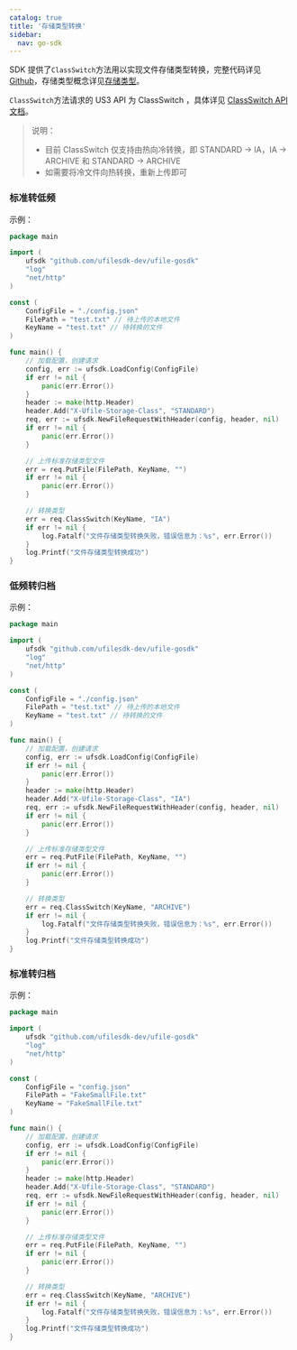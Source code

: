 ```yaml
---
catalog: true  
title: '存储类型转换'
sidebar:
  nav: go-sdk
---
```

SDK 提供了`ClassSwitch`方法用以实现文件存储类型转换，完整代码详见[Github](https://github.com/ufilesdk-dev/ufile-gosdk/blob/master/file.go)，存储类型概念详见[存储类型](https://docs.ucloud.cn/ufile/introduction/storage_type)。

`ClassSwitch`方法请求的 US3 API 为 ClassSwitch ，具体详见 [ClassSwitch API文档](https://docs.ucloud.cn/api/ufile-api/class_switch)。

> 说明：
> * 目前 ClassSwitch 仅支持由热向冷转换，即 STANDARD -> IA，IA -> ARCHIVE 和 STANDARD -> ARCHIVE
> * 如需要将冷文件向热转换，重新上传即可

### 标准转低频

示例：

<div class="copyable" markdown="1">

```go
package main

import (
	ufsdk "github.com/ufilesdk-dev/ufile-gosdk"
	"log"
	"net/http"
)

const (
	ConfigFile = "./config.json"
	FilePath = "test.txt" // 待上传的本地文件
	KeyName = "test.txt" // 待转换的文件
)

func main() {
	// 加载配置，创建请求
	config, err := ufsdk.LoadConfig(ConfigFile)
	if err != nil {
		panic(err.Error())
	}
	header := make(http.Header)
	header.Add("X-Ufile-Storage-Class", "STANDARD")
	req, err := ufsdk.NewFileRequestWithHeader(config, header, nil)
	if err != nil {
		panic(err.Error())
	}

	// 上传标准存储类型文件
	err = req.PutFile(FilePath, KeyName, "")
	if err != nil {
		panic(err.Error())
	}

	// 转换类型
	err = req.ClassSwitch(KeyName, "IA")
	if err != nil {
		log.Fatalf("文件存储类型转换失败，错误信息为：%s", err.Error())
	}
	log.Printf("文件存储类型转换成功")
}
```
</div>

### 低频转归档

示例：

<div class="copyable" markdown="1">

```go
package main

import (
	ufsdk "github.com/ufilesdk-dev/ufile-gosdk"
	"log"
	"net/http"
)

const (
	ConfigFile = "./config.json"
	FilePath = "test.txt" // 待上传的本地文件
	KeyName = "test.txt" // 待转换的文件
)

func main() {
	// 加载配置，创建请求
	config, err := ufsdk.LoadConfig(ConfigFile)
	if err != nil {
		panic(err.Error())
	}
	header := make(http.Header)
	header.Add("X-Ufile-Storage-Class", "IA")
	req, err := ufsdk.NewFileRequestWithHeader(config, header, nil)
	if err != nil {
		panic(err.Error())
	}

	// 上传标准存储类型文件
	err = req.PutFile(FilePath, KeyName, "")
	if err != nil {
		panic(err.Error())
	}

	// 转换类型
	err = req.ClassSwitch(KeyName, "ARCHIVE")
	if err != nil {
		log.Fatalf("文件存储类型转换失败，错误信息为：%s", err.Error())
	}
	log.Printf("文件存储类型转换成功")
}
```
</div>

### 标准转归档

示例：

<div class="copyable" markdown="1">

```go
package main

import (
	ufsdk "github.com/ufilesdk-dev/ufile-gosdk"
	"log"
	"net/http"
)

const (
	ConfigFile = "config.json"
	FilePath = "FakeSmallFile.txt" 
	KeyName = "FakeSmallFile.txt" 
)

func main() {
	// 加载配置，创建请求
	config, err := ufsdk.LoadConfig(ConfigFile)
	if err != nil {
		panic(err.Error())
	}
	header := make(http.Header)
	header.Add("X-Ufile-Storage-Class", "STANDARD")
	req, err := ufsdk.NewFileRequestWithHeader(config, header, nil)
	if err != nil {
		panic(err.Error())
	}

	// 上传标准存储类型文件
	err = req.PutFile(FilePath, KeyName, "")
	if err != nil {
		panic(err.Error())
	}

	// 转换类型 
	err = req.ClassSwitch(KeyName, "ARCHIVE")
	if err != nil {
		log.Fatalf("文件存储类型转换失败，错误信息为：%s", err.Error())
	}
	log.Printf("文件存储类型转换成功")
}
```
</div>

